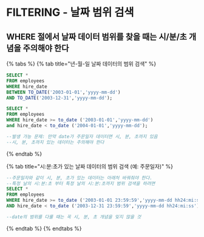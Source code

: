 # FILTERING - 날짜 범위 검색

## WHERE 절에서 날짜 데이터 범위를 찾을 때는 시/분/초 개념을 주의해야 한다

{% tabs %}
{% tab title="년-월-일 날짜 데이터의 범위 검색" %}
```sql
SELECT * 
FROM employees
WHERE hire_date 
BETWEEN TO_DATE('2003-01-01','yyyy-mm-dd')
AND TO_DATE('2003-12-31','yyyy-mm-dd');

SELECT * 
FROM employees
WHERE hire_date >= to_date ('2003-01-01','yyyy-mm-dd')
and hire_date < to_date ('2004-01-01','yyyy-mm-dd');

--발생 가능 문제: 만약 date가 주문일자 데이터면 시, 분, 초까지 있음 
--시, 분, 초까지 있는 데이터는 주의해야 한다
```
{% endtab %}

{% tab title="시:분:초가 있는 날짜 데이터의 범위 검색 \(예: 주문일자\)" %}
```sql
--주문일자와 같이 시, 분, 초가 있는 데이터는 아래처 바꿔줘야 한다. 
--특정 날의 시:분:초 부터 특정 날의 시:분:초까지 범위 검색을 하려면
SELECT * 
FROM employees
WHERE hire_date >= to_date ('2003-01-01 23:59:59','yyyy-mm-dd hh24:mi:ss')
AND hire_date < to_date ('2003-12-31 23:59:59','yyyy-mm-dd hh24:mi:ss');

--date의 범위를 다룰 때는 꼭 시, 분, 초 개념을 잊지 않을 것
```
{% endtab %}
{% endtabs %}

